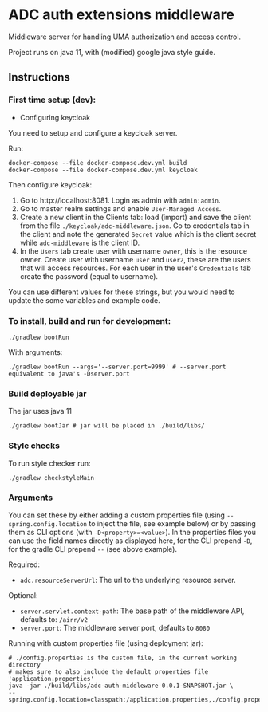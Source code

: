# ADC auth extensions middleware

Middleware server for handling UMA authorization and access control.

Project runs on java 11, with (modified) google java style guide.

## Instructions

### First time setup (dev):

- Configuring keycloak

You need to setup and configure a keycloak server.

Run:
```shell script
docker-compose --file docker-compose.dev.yml build
docker-compose --file docker-compose.dev.yml keycloak
```

Then configure keycloak:

1. Go to http://localhost:8081. Login as admin with `admin:admin`. 
2. Go to master realm settings and enable `User-Managed Access`.
3. Create a new client in the Clients tab: load (import) and save the client from the file `./keycloak/adc-middleware.json`. Go to credentials tab in the client and note the generated `Secret` value which is the client secret while `adc-middleware` is the client ID.
4. In the `Users` tab create user with username `owner`, this is the resource owner. Create user with username `user` and `user2`, these are the users that will access resources. For each user in the user's `Credentials` tab create the password (equal to username).

You can use different values for these strings, but you would need to update the some variables and example code.

### To install, build and run for development:

```shell script
./gradlew bootRun
```

With arguments:

```shell script
./gradlew bootRun --args='--server.port=9999' # --server.port equivalent to java's -Dserver.port 
```

### Build deployable jar

The jar uses java 11

```shell script
./gradlew bootJar # jar will be placed in ./build/libs/ 
```

### Style checks

To run style checker run:

```shell script
./gradlew checkstyleMain
```

### Arguments

You can set these by either adding a custom properties file (using `--spring.config.location` to inject the file, see example below) or by passing them as CLI options (with `-D<property>=<value>`). In the properties files you can use the field names directly as displayed here, for the CLI prepend `-D`, for the gradle CLI prepend `--` (see above example).

Required:
- `adc.resourceServerUrl`: The url to the underlying resource server.
 
Optional:
- `server.servlet.context-path`: The base path of the middleware API, defaults to: `/airr/v2`
- `server.port`: The middleware server port, defaults to `8080`

Running with custom properties file (using deployment jar):

```shell script
# ./config.properties is the custom file, in the current working directory
# makes sure to also include the default properties file 'application.properties' 
java -jar ./build/libs/adc-auth-middleware-0.0.1-SNAPSHOT.jar \ 
--spring.config.location=classpath:/application.properties,./config.properties 
```
